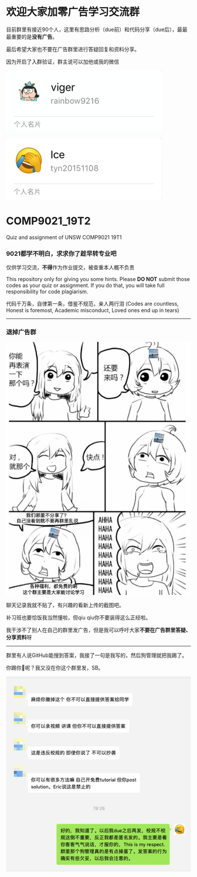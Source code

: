 # 欢迎大家加零广告学习交流群

目前群里有接近90个人，这里有思路分析（due前）和代码分享（due后），最最最重要的是**没有广告**。

最后希望大家也不要在广告群里进行答疑回复和资料分享。

因为开启了入群验证，群主说可以加他或我的微信

![](WX20190404-231414.png)

![](WX20190404-232337.png)

# COMP9021_19T2

Quiz and assignment of UNSW COMP9021 19T1

### 9021都学不明白，求求你了趁早转专业吧

仅供学习交流，**不得**作为作业提交，被查重本人概不负责

This repository only for giving you some hints. Please **DO NOT** submit those codes as your quiz or assignment. If you do that, you will take full responsibility for code plagiarism.

代码千万条，自律第一条，借鉴不规范，亲人两行泪
(Codes are countless, Honest is foremost, Academic misconduct, Loved ones end up in tears)

---

### 退掉广告群

![](f0Q5-it0sZ1eT3cSvx-18g.jpeg)

聊天记录我就不贴了，有兴趣的看新上传的截图吧。

补习班也要恰饭我当然懂啦，但qiu qiu你不要装得这么正经啦。

我干涉不了别人在自己的群里发广告，但是我可以呼吁大家**不要在广告群里答疑、分享资料**呀

---

群里有人说GitHub能搜到答案，我接了一句是我写的，然后狗管理就把我踢了。

你踢你:horse:呢？我又没在你这个群里发，SB。

![](IMG_3192.JPG)


